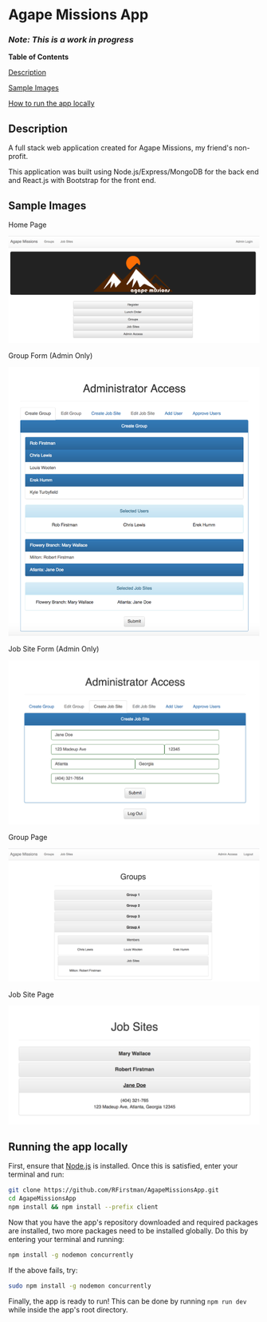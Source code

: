 # Agape Missions App

### _Note: This is a work in progress_

**Table of Contents**

[Description](#Description)

[Sample Images](#Sample-Images)

[How to run the app locally](#Running-the-app-locally)

## Description

A full stack web application created for Agape Missions, my friend's non-profit.

This application was built using Node.js/Express/MongoDB for the back end
and React.js with Bootstrap for the front end.

## Sample Images

Home Page

![Home Page](https://github.com/RFirstman/AgapeMissionsApp/raw/master/img/home.png "Home Page")

Group Form (Admin Only)

![Group Form](https://github.com/RFirstman/AgapeMissionsApp/raw/master/img/groupForm.png "Group Form")

Job Site Form (Admin Only)

![Job Site Form](https://github.com/RFirstman/AgapeMissionsApp/raw/master/img/jobSiteForm.png "Job Site Form")

Group Page

![Group Page](https://github.com/RFirstman/AgapeMissionsApp/raw/master/img/groupPage.png "Group Page")

Job Site Page

![Job Site Page](https://github.com/RFirstman/AgapeMissionsApp/raw/master/img/jobSitePage.png "Job Site Page")

## Running the app locally

First, ensure that [Node.js](https://nodejs.org/en/download/) is installed. 
Once this is satisfied, enter your terminal and run:

```bash
git clone https://github.com/RFirstman/AgapeMissionsApp.git
cd AgapeMissionsApp
npm install && npm install --prefix client
```

Now that you have the app's repository downloaded and required packages
are installed, two more packages need to be installed globally. Do this
by entering your terminal and running:

```bash
npm install -g nodemon concurrently
```

If the above fails, try: 

```bash
sudo npm install -g nodemon concurrently
```

Finally, the app is ready to run! This can be done by running `npm run dev`
while inside the app's root directory.